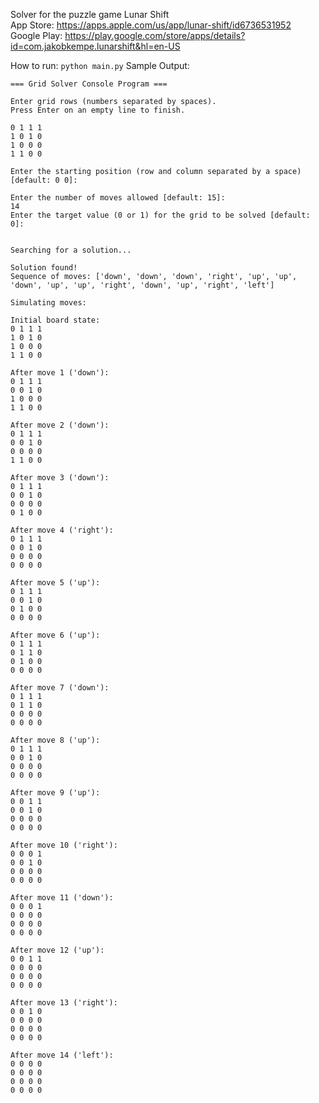 Solver for the puzzle game Lunar Shift <br>
App Store: https://apps.apple.com/us/app/lunar-shift/id6736531952 <br>
Google Play: https://play.google.com/store/apps/details?id=com.jakobkempe.lunarshift&hl=en-US <br>

How to run:
```python main.py```
Sample Output:
```
=== Grid Solver Console Program ===

Enter grid rows (numbers separated by spaces).
Press Enter on an empty line to finish.

0 1 1 1
1 0 1 0
1 0 0 0
1 1 0 0

Enter the starting position (row and column separated by a space) [default: 0 0]:

Enter the number of moves allowed [default: 15]:
14
Enter the target value (0 or 1) for the grid to be solved [default: 0]:


Searching for a solution...

Solution found!
Sequence of moves: ['down', 'down', 'down', 'right', 'up', 'up', 'down', 'up', 'up', 'right', 'down', 'up', 'right', 'left']

Simulating moves:

Initial board state:
0 1 1 1
1 0 1 0
1 0 0 0
1 1 0 0

After move 1 ('down'):
0 1 1 1
0 0 1 0
1 0 0 0
1 1 0 0

After move 2 ('down'):
0 1 1 1
0 0 1 0
0 0 0 0
1 1 0 0

After move 3 ('down'):
0 1 1 1
0 0 1 0
0 0 0 0
0 1 0 0

After move 4 ('right'):
0 1 1 1
0 0 1 0
0 0 0 0
0 0 0 0

After move 5 ('up'):
0 1 1 1
0 0 1 0
0 1 0 0
0 0 0 0

After move 6 ('up'):
0 1 1 1
0 1 1 0
0 1 0 0
0 0 0 0

After move 7 ('down'):
0 1 1 1
0 1 1 0
0 0 0 0
0 0 0 0

After move 8 ('up'):
0 1 1 1
0 0 1 0
0 0 0 0
0 0 0 0

After move 9 ('up'):
0 0 1 1
0 0 1 0
0 0 0 0
0 0 0 0

After move 10 ('right'):
0 0 0 1
0 0 1 0
0 0 0 0
0 0 0 0

After move 11 ('down'):
0 0 0 1
0 0 0 0
0 0 0 0
0 0 0 0

After move 12 ('up'):
0 0 1 1
0 0 0 0
0 0 0 0
0 0 0 0

After move 13 ('right'):
0 0 1 0
0 0 0 0
0 0 0 0
0 0 0 0

After move 14 ('left'):
0 0 0 0
0 0 0 0
0 0 0 0
0 0 0 0
```
